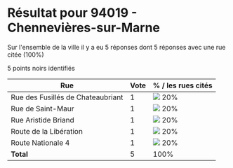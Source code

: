 # Résultat pour 94019 - Chennevières-sur-Marne

Sur l'ensemble de la ville il y a eu 5 réponses dont 5 réponses avec une rue citée (100%)

5 points noirs identifiés

| Rue | Vote | % / les rues cités|
|-----|------|-------------------|
| Rue des Fusillés de Chateaubriant | 1 | <img src="../../img/bar_20.gif" />&nbsp;20%|
| Rue de Saint-Maur | 1 | <img src="../../img/bar_20.gif" />&nbsp;20%|
| Rue Aristide Briand | 1 | <img src="../../img/bar_20.gif" />&nbsp;20%|
| Route de la Libération | 1 | <img src="../../img/bar_20.gif" />&nbsp;20%|
| Route Nationale 4 | 1 | <img src="../../img/bar_20.gif" />&nbsp;20%|
| **Total** | 5 | 100%|
